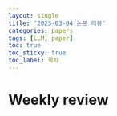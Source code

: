 ```yaml
---
layout: single
title: "2023-03-04 논문 리뷰"
categories: papers
tags: [LLM, paper]
toc: true
toc_sticky: true
toc_label: 목차
---
```


# Weekly review
